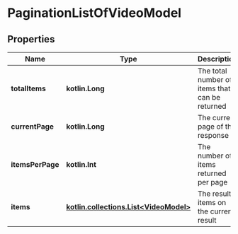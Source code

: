 
# PaginationListOfVideoModel

## Properties
| Name | Type | Description | Notes |
| ------------ | ------------- | ------------- | ------------- |
| **totalItems** | **kotlin.Long** | The total number of items that can be returned |  [optional] |
| **currentPage** | **kotlin.Long** | The current page of the response |  [optional] |
| **itemsPerPage** | **kotlin.Int** | The number of items returned per page |  [optional] |
| **items** | [**kotlin.collections.List&lt;VideoModel&gt;**](VideoModel.md) | The result items on the current result |  [optional] |



